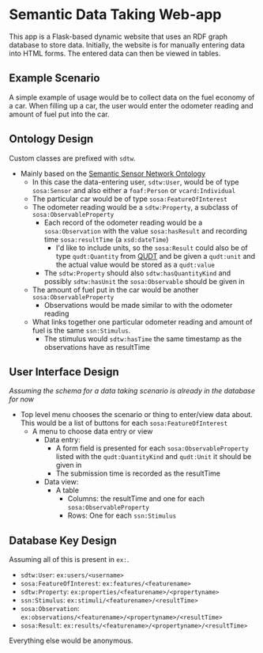 # Semantic Data Taking Web-app

This app is a Flask-based dynamic website that uses an RDF graph database to store data. Initially, the website is for manually entering data into HTML forms. The entered data can then be viewed in tables.

## Example Scenario

A simple example of usage would be to collect data on the fuel economy of a car. When filling up a car, the user would enter the odometer reading and amount of fuel put into the car.

## Ontology Design

Custom classes are prefixed with `sdtw`.

- Mainly based on the [Semantic Sensor Network Ontology](https://www.w3.org/TR/vocab-ssn/)
  - In this case the data-entering user, `sdtw:User`, would be of type `sosa:Sensor` and also either a `foaf:Person` or `vcard:Individual`
  - The particular car would be of type `sosa:FeatureOfInterest`
  - The odometer reading would be a `sdtw:Property`, a subclass of `sosa:ObservableProperty`
    - Each record of the odometer reading would be a `sosa:Observation` with the value `sosa:hasResult` and recording time `sosa:resultTime` (a `xsd:dateTime`)
      - I'd like to include units, so the `sosa:Result` could also be of type `qudt:Quantity` from [QUDT](https://www.qudt.org/) and be given a `qudt:unit` and the actual value would be stored as a `qudt:value`
    - The `sdtw:Property` should also `sdtw:hasQuantityKind` and possibly `sdtw:hasUnit` the `sosa:Observable` should be given in
  - The amount of fuel put in the car would be another `sosa:ObservableProperty`
    - Observations would be made similar to with the odometer reading
  - What links together one particular odometer reading and amount of fuel is the same `ssn:Stimulus`.
    - The stimulus would `sdtw:hasTime` the same timestamp as the observations have as resultTime
    
## User Interface Design

*Assuming the schema for a data taking scenario is already in the database for now*

- Top level menu chooses the scenario or thing to enter/view data about. This would be a list of buttons for each `sosa:FeatureOfInterest`
  - A menu to choose data entry or view
    - Data entry:
      - A form field is presented for each `sosa:ObservableProperty` listed with the `qudt:QuantityKind` and `qudt:Unit` it should be given in
      - The submission time is recorded as the resultTime
    - Data view:
      - A table
        - Columns: the resultTime and one for each `sosa:ObservableProperty`
        - Rows: One for each `ssn:Stimulus`
        
## Database Key Design

Assuming all of this is present in `ex:`.

- `sdtw:User`: `ex:users/<username>`
- `sosa:FeatureOfInterest`: `ex:features/<featurename>`
- `sdtw:Property`: `ex:properties/<featurename>/<propertyname>`
- `ssn:Stimulus`: `ex:stimuli/<featurename>/<resultTime>`
- `sosa:Observation`: `ex:observations/<featurename>/<propertyname>/<resultTime>`
- `sosa:Result`: `ex:results/<featurename>/<propertyname>/<resultTime>`

Everything else would be anonymous.
